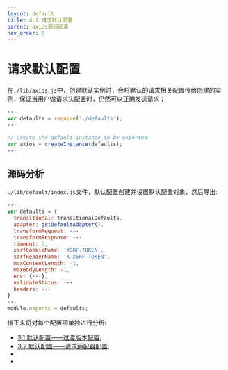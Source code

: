 ```yaml
---
layout: default
title: 4.1 请求默认配置
parent: axios源码阅读
nav_order: 6
---
```


# 请求默认配置

在`./lib/axios.js`中，创建默认实例时，会将默认的请求相关配置传给创建的实例，保证当用户做请求头配置时，仍然可以正确发送请求；

```javascript
···
var defaults = require('./defaults');
···

// Create the default instance to be exported
var axios = createInstance(defaults);
···
```

## 源码分析

`./lib/default/index.js`文件，默认配置创建并设置默认配置对象，然后导出:

```javascript
···
var defaults = {
  transitional: transitionalDefaults,
  adapter: getDefaultAdapter(),
  transformRequest: ···
  transformResponse: ···
  timeout: 0,
  xsrfCookieName: 'XSRF-TOKEN',
  xsrfHeaderName: 'X-XSRF-TOKEN',
  maxContentLength: -1,
  maxBodyLength: -1,
  env: {···},
  validateStatus: ···,
  headers: ···
}
···
module.exports = defaults;
```

接下来将对每个配置项单独进行分析:

- [3.1 默认配置——过渡版本配置](./3.1%E9%BB%98%E8%AE%A4%E9%85%8D%E7%BD%AE%E2%80%94%E2%80%94%E8%BF%87%E6%B8%A1%E7%89%88%E6%9C%AC%E9%85%8D%E7%BD%AE.md);
- [3.2 默认配置——请求适配器配置](./3.2%E9%BB%98%E8%AE%A4%E9%85%8D%E7%BD%AE%E2%80%94%E2%80%94%E8%AF%B7%E6%B1%82%E9%80%82%E9%85%8D%E5%99%A8%E9%85%8D%E7%BD%AE.md);
- []()
- []()
